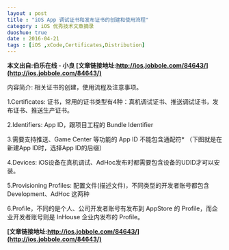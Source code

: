 ```yaml
---
layout : post
title : "iOS App 调试证书和发布证书的创建和使用流程"
category : iOS 优秀技术文章摘录
duoshuo: true
date : 2016-04-21
tags : [iOS ,xCode,Certificates,Distribution]
---
```



**本文出自:伯乐在线 - 小良  [文章链接地址:http://ios.jobbole.com/84643/](http://ios.jobbole.com/84643/)**   


内容简介: 相关证书的创建，使用流程及注意事项。     

  1.Certificates: 证书，常用的证书类型有4种：真机调试证书、推送调试证书，发布证书、推送生产证书。   
  
  2.Identifiers: App ID，跟项目工程的 Bundle Identifier   
  
  3.需要支持推送、Game Center 等功能的 App ID 不能包含通配符* （下图就是在新建App ID时，选择App ID的后缀）   
  
  4.Devices: iOS设备在真机调试、AdHoc发布时都需要包含设备的UDID才可以安装。   
  
  5.Provisioning Profiles: 配置文件(描述文件)，不同类型的开发者账号都包含 Development、AdHoc 这两种   
  
  6.Profile，不同的是个人、公司开发者账号有发布到 AppStore 的 Profile，而企业开发者账号则是 InHouse 企业内发布的 Profile。   


**[文章链接地址:http://ios.jobbole.com/84643/](http://ios.jobbole.com/84643/)**
